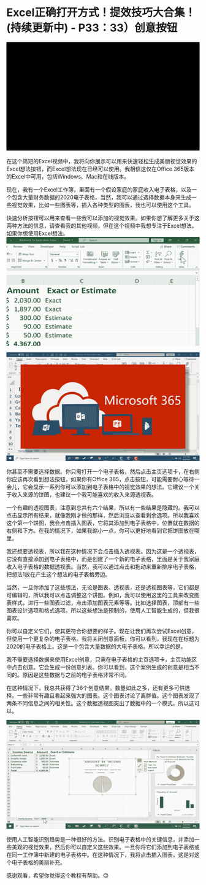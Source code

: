 # Excel正确打开方式！提效技巧大合集！(持续更新中) - P33：33）创意按钮 

![](img/f62ec9b8410ed5ac0d09dc6769c7b3d2_0.png)

在这个简短的Excel视频中，我将向你展示可以用来快速轻松生成美丽视觉效果的Excel想法按钮，而Excel想法现在已经可以使用。我相信这仅在Office 365版本的Excel中可用，包括Windows、Mac和在线版本。

现在，我有一个Excel工作簿，里面有一个假设家庭的家庭收入电子表格，以及一个包含大量财务数据的2020电子表格，当然，我可以通过选择数据本身来生成一些视觉效果，比如一些图表等，插入各种类型的图表，我也可以使用这个工具。

快速分析按钮可以用来查看一些我可以添加的视觉效果。如果你想了解更多关于这两种方法的信息，请查看我的其他视频，但在这个视频中我想专注于Excel想法。如果你想使用Excel想法。![](img/f62ec9b8410ed5ac0d09dc6769c7b3d2_2.png)

![](img/f62ec9b8410ed5ac0d09dc6769c7b3d2_3.png)

你甚至不需要选择数据。你只需打开一个电子表格，然后点击主页选项卡，在右侧你应该再次看到想法按钮，如果你有Office 365，点击按钮，可能需要耐心等待一会儿，它会显示一系列你可以添加到电子表格中的视觉效果的想法。它建议一个关于收入来源的饼图，也建议一个我可能喜欢的收入来源透视表。

一个有趣的透视图表，注意到总共有六个结果，所以有一些结果是隐藏的。我可以点击显示所有结果，就像我刚才做的那样，然后浏览以查看剩余选项。所以我喜欢这个第一个饼图，我会点击插入图表，它将其添加到电子表格中，位置就在数据的右侧和下方。在我的情况下，如果我缩小一点，你可以更好地看到它把饼图放在哪里。

我还想要透视表，所以我在这种情况下会点击插入透视表。因为这是一个透视表，它没有直接添加到电子表格中，而是创建了一个新的电子表格，里面是关于我家庭收入电子表格的数据透视表。当然，我可以通过点击和拖动来重新排序电子表格，把想法1放在产生这个想法的电子表格旁边。

当然，一旦你添加了这些想法，无论是图表、透视表，还是透视图表等，它们都是可编辑的，所以我可以点击调整这个饼图。例如，我可以使用这里的工具来改变图表样式，进行一些图表过滤，点击添加图表元素等等。比如选择图表，顶部有一些图表设计选项和格式选项。所以这些想法是预制的，使用人工智能生成的，但我很喜欢。

你可以自定义它们，使其更符合你想要的样子。现在让我们再次尝试Excel创意，但使用一个更复杂的电子表格。我将关闭创意面板，你可以看到，我现在在标题为2020的电子表格上。这是一个包含大量数据的大电子表格。所以幸运的是。

我不需要选择数据来使用Excel创意，只需在电子表格的主页选项卡，主页功能区中点击创意。它会生成一份创意列表。你可以看到，这个案例生成的创意是相当不同的。原因是这些数据与之前的电子表格非常不同。

在这种情况下，我总共获得了36个创意结果。数量如此之多，还有更多可供选择。一些非常有趣且看起来强大的图表。这个图表讨论了离群值。这个图表发现了两条不同信息之间的相关性。这个数据透视图突出了数据中的一个模式。所以这可以。

![](img/f62ec9b8410ed5ac0d09dc6769c7b3d2_5.png)

使用人工智能识别趋势是一种很好的方法。识别电子表格中的关键信息，并添加一些美观的视觉效果，然后你可以自定义这些效果。一旦你将它们添加到电子表格或在同一工作簿中新建的电子表格中。在这种情况下，我将点击插入图表。这是对这个电子表格的美丽补充。

感谢观看，希望你觉得这个教程有帮助。😊
